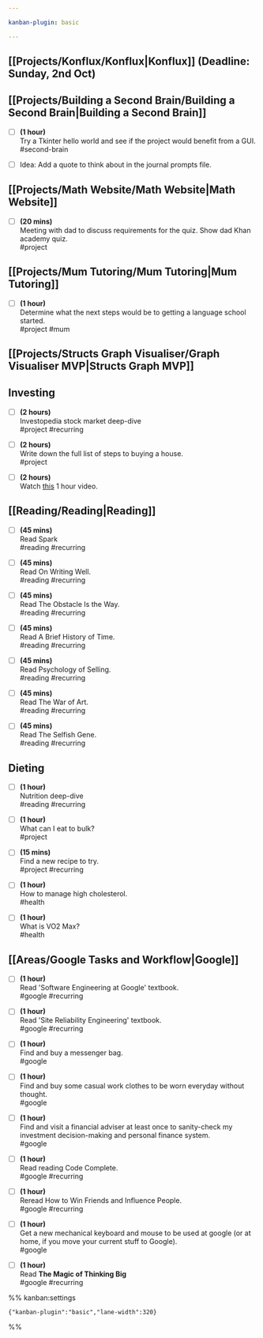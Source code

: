```yaml
---

kanban-plugin: basic

---
```


## [[Projects/Konflux/Konflux|Konflux]] (Deadline: **Sunday, 2nd Oct)**



## [[Projects/Building a Second Brain/Building a Second Brain|Building a Second Brain]]

- [ ] **(1 hour)**<br>Try a Tkinter hello world and see if the project would benefit from a GUI.<br>#second-brain
- [ ] Idea: Add a quote to think about in the journal prompts file.


## [[Projects/Math Website/Math Website|Math Website]]

- [ ] **(20 mins)** <br>Meeting with dad to discuss requirements for the quiz. Show dad Khan academy quiz.<br>#project


## [[Projects/Mum Tutoring/Mum Tutoring|Mum Tutoring]]

- [ ] **(1 hour)**<br>Determine what the next steps would be to getting a language school started.<br>#project #mum


## [[Projects/Structs Graph Visualiser/Graph Visualiser MVP|Structs Graph MVP]]



## Investing

- [ ] **(2 hours)**<br>Investopedia stock market deep-dive<br>#project #recurring
- [ ] **(2 hours)**<br>Write down the full list of steps to buying a house.<br>#project
- [ ] **(2 hours)**<br>Watch [this](https://www.youtube.com/watch?v=cB1c2LB6_hg&ab_channel=CharlieChang) 1 hour video.


## [[Reading/Reading|Reading]]

- [ ] **(45 mins)**<br>Read Spark<br>#reading #recurring
- [ ] **(45 mins)**<br>Read On Writing Well.<br>#reading #recurring
- [ ] **(45 mins)**<br>Read The Obstacle Is the Way.<br>#reading #recurring
- [ ] **(45 mins)**<br>Read A Brief History of Time.<br>#reading #recurring
- [ ] **(45 mins)**<br>Read Psychology of Selling.<br>#reading #recurring
- [ ] **(45 mins)**<br>Read The War of Art.<br>#reading #recurring
- [ ] **(45 mins)**<br>Read The Selfish Gene.<br>#reading #recurring


## Dieting

- [ ] **(1 hour)**<br>Nutrition deep-dive<br>#reading #recurring
- [ ] **(1 hour)**<br>What can I eat to bulk?<br>#project
- [ ] **(15 mins)**<br>Find a new recipe to try.<br>#project #recurring
- [ ] **(1 hour)**<br>How to manage high cholesterol.<br>#health
- [ ] **(1 hour)**<br>What is VO2 Max?<br>#health


## [[Areas/Google Tasks and Workflow|Google]]

- [ ] **(1 hour)**<br>Read 'Software Engineering at Google' textbook.<br>#google #recurring
- [ ] **(1 hour)**<br>Read 'Site Reliability Engineering' textbook.<br>#google #recurring
- [ ] **(1 hour)**<br>Find and buy a messenger bag.<br>#google
- [ ] **(1 hour)**<br>Find and buy some casual work clothes to be worn everyday without thought.<br>#google
- [ ] **(1 hour)**<br>Find and visit a financial adviser at least once to sanity-check my investment decision-making and personal finance system.<br>#google
- [ ] **(1 hour)**<br>Read reading Code Complete.<br>#google #recurring
- [ ] **(1 hour)**<br>Reread How to Win Friends and Influence People.<br>#google #recurring
- [ ] **(1 hour)**<br>Get a new mechanical keyboard and mouse to be used at google (or at home, if you move your current stuff to Google).<br>#google
- [ ] **(1 hour)**<br>Read **The Magic of Thinking Big**<br>#google #recurring




%% kanban:settings
```
{"kanban-plugin":"basic","lane-width":320}
```
%%